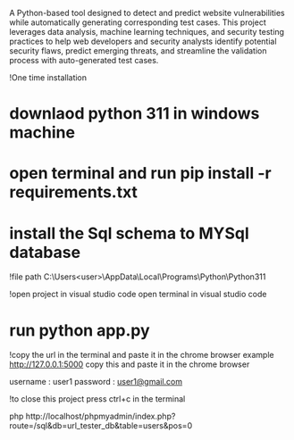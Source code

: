 A Python-based tool designed to detect and predict website vulnerabilities while automatically generating corresponding test cases. This project leverages data analysis, machine learning techniques, and security testing practices to help web developers and security analysts identify potential security flaws, predict emerging threats, and streamline the validation process with auto-generated test cases.




!One time installation
# downlaod python 311 in windows machine
# open terminal and run pip install -r requirements.txt
# install the Sql schema to MYSql database


!file path 
C:\Users\<user>\AppData\Local\Programs\Python\Python311


!open project in visual studio code 
open terminal in visual studio code 
# run python app.py


!copy the url in the terminal and paste it in the chrome browser 
example http://127.0.0.1:5000
copy this and paste it in the chrome browser

username : user1
password : user1@gmail.com


!to close this project press ctrl+c in the terminal

php
http://localhost/phpmyadmin/index.php?route=/sql&db=url_tester_db&table=users&pos=0
